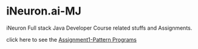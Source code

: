 # iNeuron.ai-MJ

iNeuron Full stack Java Developer Course related stuffs and Assignments.

click here to see the [Assignment1-Pattern Programs]()